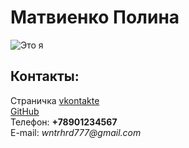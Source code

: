 <html>
  <head>
    <title>Моя личная страничка</title>
  </head>
  <body> 
    <left><h1>Матвиенко Полина</h1></left>
    <left><img src="https://yandex.ru/images/search?pos=7&from=tabbar&img_url=https%3A%2F%2Ffiles.vgtimes.ru%2Fposts%2F2025-06%2Fpokazan-pervyy-poster-anime-po-ledi-bag-127978.webp&text=леди+баг&rpt=simage&lr=193" alt="Это я"></left>
    <br/>
    <h2>Контакты:</h2>
    Страничка <a href= "https://vk.com/username/">vkontakte</a>
    <br/>
    <a href= "https://github.com/username">GitHub</a>
    <br/>
    Телефон: <b>+78901234567</b>
    <br/>
    E-mail: <i>wntrhrd777@gmail.com</i>
  </body>
</html>
